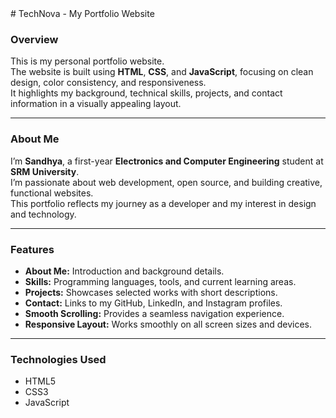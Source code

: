 <div align="left">
# TechNova - My Portfolio Website

### Overview
This is my personal portfolio website.  
The website is built using **HTML**, **CSS**, and **JavaScript**, focusing on clean design, color consistency, and responsiveness.  
It highlights my background, technical skills, projects, and contact information in a visually appealing layout.

---

### About Me
I’m **Sandhya**, a first-year **Electronics and Computer Engineering** student at **SRM University**.  
I’m passionate about web development, open source, and building creative, functional websites.  
This portfolio reflects my journey as a developer and my interest in design and technology.

---

### Features
- **About Me:** Introduction and background details.  
- **Skills:** Programming languages, tools, and current learning areas.  
- **Projects:** Showcases selected works with short descriptions.  
- **Contact:** Links to my GitHub, LinkedIn, and Instagram profiles.  
- **Smooth Scrolling:** Provides a seamless navigation experience.  
- **Responsive Layout:** Works smoothly on all screen sizes and devices.

---

### Technologies Used
- HTML5  
- CSS3  
- JavaScript  
